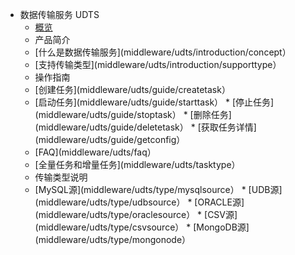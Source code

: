* 数据传输服务 UDTS
    * [概览](middleware/udts/overview)
    * 产品简介
     * [什么是数据传输服务](middleware/udts/introduction/concept）
     * [支持传输类型](middleware/udts/introduction/supporttype）
    * 操作指南
     * [创建任务](middleware/udts/guide/createtask）
     * [启动任务](middleware/udts/guide/starttask）
           * [停止任务](middleware/udts/guide/stoptask）
           * [删除任务](middleware/udts/guide/deletetask）
           * [获取任务详情](middleware/udts/guide/getconfig）
    * [FAQ](middleware/udts/faq）
    * [全量任务和增量任务](middleware/udts/tasktype）
    * 传输类型说明
     * [MySQL源](middleware/udts/type/mysqlsource）
           * [UDB源](middleware/udts/type/udbsource）
           * [ORACLE源](middleware/udts/type/oraclesource）
           * [CSV源](middleware/udts/type/csvsource）
           * [MongoDB源](middleware/udts/type/mongonode）
    









    
   
   
    
        
